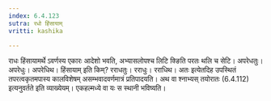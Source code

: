 ```yaml
---
index: 6.4.123
sutra: रधो हिंसायाम्
vritti: kashika

---
```

राधः हिंसायामर्थे ऽवर्णस्य एकारः आदेशो भवति, अभ्यासलोपश्च लिटि क्ङिति परतः थलि च सेटि। अपरेधतुः। अपरेधुः। अपरेधिथ। हिंसायाम् इति किम्? रराधतुः। रराधुः। रराधिथ। अतः इत्येतदिह उपस्थितं तपरत्वकृतमपास्य कालविशेषम् असम्भवादवर्णमात्रं प्रतिपादयति। अथ वा श्नाभ्यस् तयोरातः (6.4.112) इत्यनुवर्तते इति व्याख्येयम्। एकहल्मध्ये वा यः स स्थानी भविष्यति।